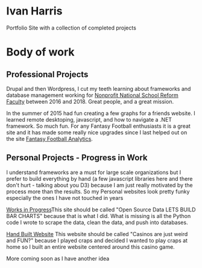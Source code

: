 # Ivan Harris
Portfolio Site with a collection of completed projects
# Body of work

## Professional Projects

Drupal and then Wordpress, I cut my teeth learning about frameworks and database management working for [Nonprofit National School Reform Faculty](https://nsrfharmony.org) between 2016 and 2018. Great people, and a great mission.

In the summer of 2015 had fun creating a few graphs for a friends website. I learned remote desktoping, javascript, and how to navigate a .NET framework. So much fun. For any Fantasy Football enthusiasts it is a great site and it has made some really nice upgrades since I last helped out on the site [Fantasy Football Analytics](https://fantasyfootballanalytics.net/about-the-site).

## Personal Projects - Progress in Work

I understand frameworks are a must for large scale organizations but I prefer to build everything by hand (a few javascript libraries here and there don't hurt - talking about you D3) because I am just really motivated by the process more than the results. So my Personal websites look pretty funky especially the ones I have not touched in years

[Works in Progress](http://threeps.herokuapp.com)This site should be called "Open Source Data LETS BUILD BAR CHARTS" because that is what I did. What is missing is all the Python code I wrote to scrape the data, clean the data, and push into databases.

[Hand Built Website](http://computerjunction.github.io/index.html) This website should be called "Casinos are just weird and FUN?" because I played craps and decided I wanted to play craps at home so I built an entire website centered around this casino game.

More coming soon as I have another idea
